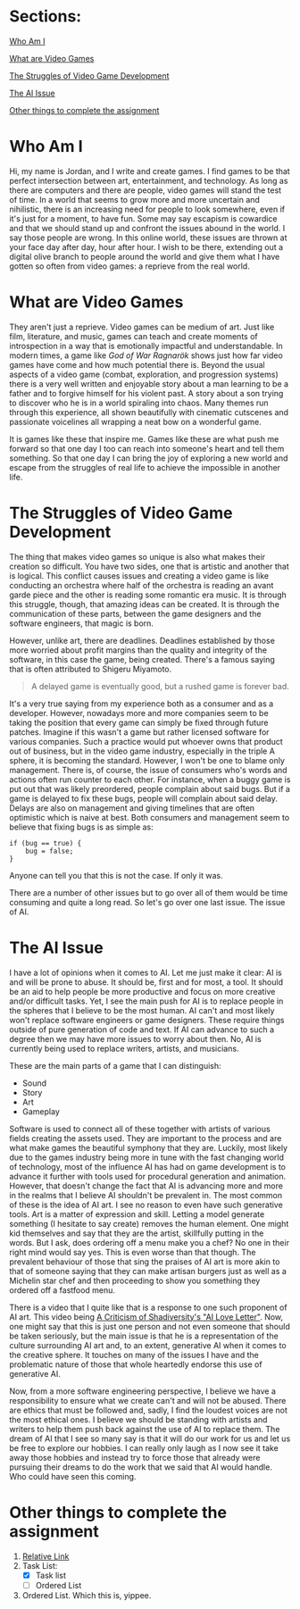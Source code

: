 # Sections:
[Who Am I](#who-am-i)

[What are Video Games](#what-are-video-games)

[The Struggles of Video Game Development](#the-struggles-of-video-game-development)

[The AI Issue](#the-ai-issue)

[Other things to complete the assignment](#other-things-to-complete-the-assignment)

# Who Am I
Hi, my name is Jordan, and I write and create games. I find games to be that perfect intersection between art, entertainment, and technology. As long as there are computers and there are people, video games will stand the test of time. In a world that seems to grow more and more uncertain and nihilistic, there is an increasing need for people to look somewhere, even if it's just for a moment, to have fun. Some may say escapism is cowardice and that we should stand up and confront the issues abound in the world. I say those people are wrong. In this online world, these issues are thrown at your face day after day, hour after hour. I wish to be there, extending out a digital olive branch to people around the world and give them what I have gotten so often from video games: a reprieve from the real world. 

# What are Video Games
They aren't just a reprieve. Video games can be medium of art. Just like film, literature, and music, games can teach and create moments of introspection in a way that is emotionally impactful and understandable. In modern times, a game like *God of War Ragnarök* shows just how far video games have come and how much potential there is. Beyond the usual aspects of a video game (combat, exploration, and progression systems) there is a very well written and enjoyable story about a man learning to be a father and to forgive himself for his violent past. A story about a son trying to discover who he is in a world spiraling into chaos. Many themes run through this experience, all shown beautifully with cinematic cutscenes and passionate voicelines all wrapping a neat bow on a wonderful game. 

It is games like these that inspire me. Games like these are what push me forward so that one day I too can reach into someone's heart and tell them something. So that one day I can bring the joy of exploring a new world and escape from the struggles of real life to achieve the impossible in another life. 

# The Struggles of Video Game Development
The thing that makes video games so unique is also what makes their creation so difficult. You have two sides, one that is artistic and another that is logical. This conflict causes issues and creating a video game is like conducting an orchestra where half of the orchestra is reading an avant garde piece and the other is reading some romantic era music. It is through this struggle, though, that amazing ideas can be created. It is through the communication of these parts, between the game designers and the software engineers, that magic is born. 

However, unlike art, there are deadlines. Deadlines established by those more worried about profit margins than the quality and integrity of the software, in this case the game, being created. There's a famous saying that is often attributed to Shigeru Miyamoto.

> A delayed game is eventually good, but a rushed game is forever bad.

It's a very true saying from my experience both as a consumer and as a developer. However, nowadays more and more companies seem to be taking the position that every game can simply be fixed through future patches. Imagine if this wasn't a game but rather licensed software for various companies. Such a practice would put whoever owns that product out of business, but in the video game industry, especially in the triple A sphere, it is becoming the standard. However, I won't be one to blame only management. There is, of course, the issue of consumers who's words and actions often run counter to each other. For instance, when a buggy game is put out that was likely preordered, people complain about said bugs. But if a game is delayed to fix these bugs, people will complain about said delay. Delays are also on management and giving timelines that are often optimistic which is naive at best. Both consumers and management seem to believe that fixing bugs is as simple as:

```
if (bug == true) {
    bug = false;
}
```

Anyone can tell you that this is not the case. If only it was.

There are a number of other issues but to go over all of them would be time consuming and quite a long read. So let's go over one last issue. The issue of AI.

# The AI Issue
I have a lot of opinions when it comes to AI. Let me just make it clear: AI is and will be prone to abuse. It should be, first and for most, a tool. It should be an aid to help people be more productive and focus on more creative and/or difficult tasks. Yet, I see the main push for AI is to replace people in the spheres that I believe to be the most human. AI can't and most likely won't replace software engineers or game designers. These require things outside of pure generation of code and text. If AI can advance to such a degree then we may have more issues to worry about then. No, AI is currently being used to replace writers, artists, and musicians. 

These are the main parts of a game that I can distinguish:
- Sound
- Story
- Art
- Gameplay

Software is used to connect all of these together with artists of various fields creating the assets used. They are important to the process and are what make games the beautiful symphony that they are. Luckily, most likely due to the games industry being more in tune with the fast changing world of technology, most of the influence AI has had on game development is to advance it further with tools used for procedural generation and animation. However, that doesn't change the fact that AI is advancing more and more in the realms that I believe AI shouldn't be prevalent in. The most common of these is the idea of AI art. I see no reason to even have such generative tools. Art is a matter of expression and skill. Letting a model generate something (I hesitate to say create) removes the human element. One might kid themselves and say that they are the artist, skillfully putting in the words. But I ask, does ordering off a menu make you a chef? No one in their right mind would say yes. This is even worse than that though. The prevalent behaviour of those that sing the praises of AI art is more akin to that of someone saying that they can make artisan burgers just as well as a Michelin star chef and then proceeding to show you something they ordered off a fastfood menu.

There is a video that I quite like that is a response to one such proponent of AI art. This video being [A Criticism of Shadiversity's "AI Love Letter"](https://www.youtube.com/watch?v=svsTKrdSd7s). Now, one might say that this is just one person and not even someone that should be taken seriously, but the main issue is that he is a representation of the culture surrounding AI art and, to an extent, generative AI when it comes to the creative sphere. It touches on many of the issues I have and the problematic nature of those that whole heartedly endorse this use of generative AI.

Now, from a more software engineering perspective, I believe we have a responsibility to ensure what we create can't and will not be abused. There are ethics that must be followed and, sadly, I find the loudest voices are not the most ethical ones. I believe we should be standing with artists and writers to help them push back against the use of AI to replace them. The dream of AI that I see so many say is that it will do our work for us and let us be free to explore our hobbies. I can really only laugh as I now see it take away those hobbies and instead try to force those that already were pursuing their dreams to do the work that we said that AI would handle. Who could have seen this coming.



# Other things to complete the assignment
1. [Relative Link](README.md)
2. Task List:
   - [X] Task list
   - [ ] Ordered List
3. Ordered List. Which this is, yippee.
